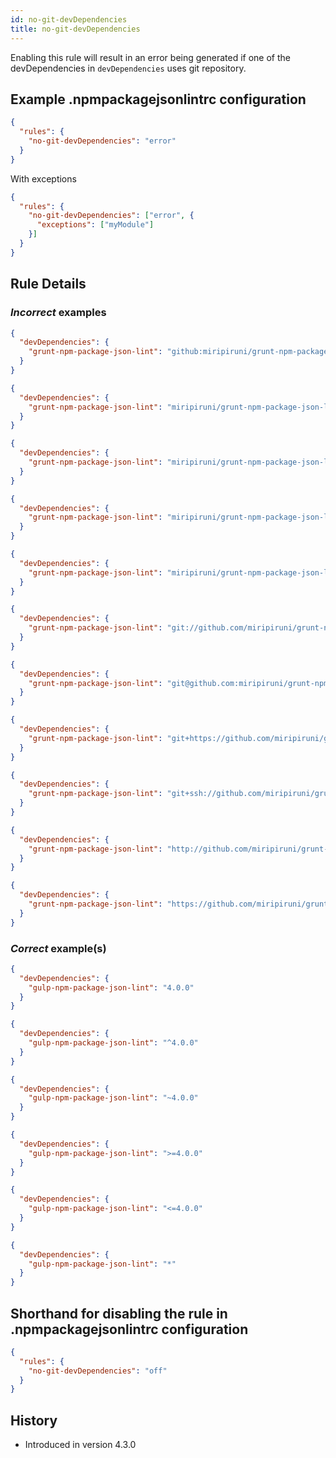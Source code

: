 ```yaml
---
id: no-git-devDependencies
title: no-git-devDependencies
---
```


Enabling this rule will result in an error being generated if one of the devDependencies in `devDependencies` uses git repository.

## Example .npmpackagejsonlintrc configuration

```json
{
  "rules": {
    "no-git-devDependencies": "error"
  }
}
```

With exceptions

```json
{
  "rules": {
    "no-git-devDependencies": ["error", {
      "exceptions": ["myModule"]
    }]
  }
}
```

## Rule Details

### *Incorrect* examples

```json
{
  "devDependencies": {
    "grunt-npm-package-json-lint": "github:miripiruni/grunt-npm-package-json-lint"
  }
}
```

```json
{
  "devDependencies": {
    "grunt-npm-package-json-lint": "miripiruni/grunt-npm-package-json-lint"
  }
}
```

```json
{
  "devDependencies": {
    "grunt-npm-package-json-lint": "miripiruni/grunt-npm-package-json-lint#miri/issue-42"
  }
}
```

```json
{
  "devDependencies": {
    "grunt-npm-package-json-lint": "miripiruni/grunt-npm-package-json-lint#v1.0.0-rc-1"
  }
}
```

```json
{
  "devDependencies": {
    "grunt-npm-package-json-lint": "miripiruni/grunt-npm-package-json-lint#4f9012b132aa4d2d6097b516b31327c999b0a846"
  }
}
```

```json
{
  "devDependencies": {
    "grunt-npm-package-json-lint": "git://github.com/miripiruni/grunt-npm-package-json-lint.git"
  }
}
```

```json
{
  "devDependencies": {
    "grunt-npm-package-json-lint": "git@github.com:miripiruni/grunt-npm-package-json-lint.git"
  }
}
```

```json
{
  "devDependencies": {
    "grunt-npm-package-json-lint": "git+https://github.com/miripiruni/grunt-npm-package-json-lint.git"
  }
}
```

```json
{
  "devDependencies": {
    "grunt-npm-package-json-lint": "git+ssh://github.com/miripiruni/grunt-npm-package-json-lint.git"
  }
}
```

```json
{
  "devDependencies": {
    "grunt-npm-package-json-lint": "http://github.com/miripiruni/grunt-npm-package-json-lint.git"
  }
}
```

```json
{
  "devDependencies": {
    "grunt-npm-package-json-lint": "https://github.com/miripiruni/grunt-npm-package-json-lint.git"
  }
}
```

### *Correct* example(s)

```json
{
  "devDependencies": {
    "gulp-npm-package-json-lint": "4.0.0"
  }
}
```

```json
{
  "devDependencies": {
    "gulp-npm-package-json-lint": "^4.0.0"
  }
}
```

```json
{
  "devDependencies": {
    "gulp-npm-package-json-lint": "~4.0.0"
  }
}
```

```json
{
  "devDependencies": {
    "gulp-npm-package-json-lint": ">=4.0.0"
  }
}
```

```json
{
  "devDependencies": {
    "gulp-npm-package-json-lint": "<=4.0.0"
  }
}
```

```json
{
  "devDependencies": {
    "gulp-npm-package-json-lint": "*"
  }
}
```

## Shorthand for disabling the rule in .npmpackagejsonlintrc configuration

```json
{
  "rules": {
    "no-git-devDependencies": "off"
  }
}
```

## History

* Introduced in version 4.3.0
